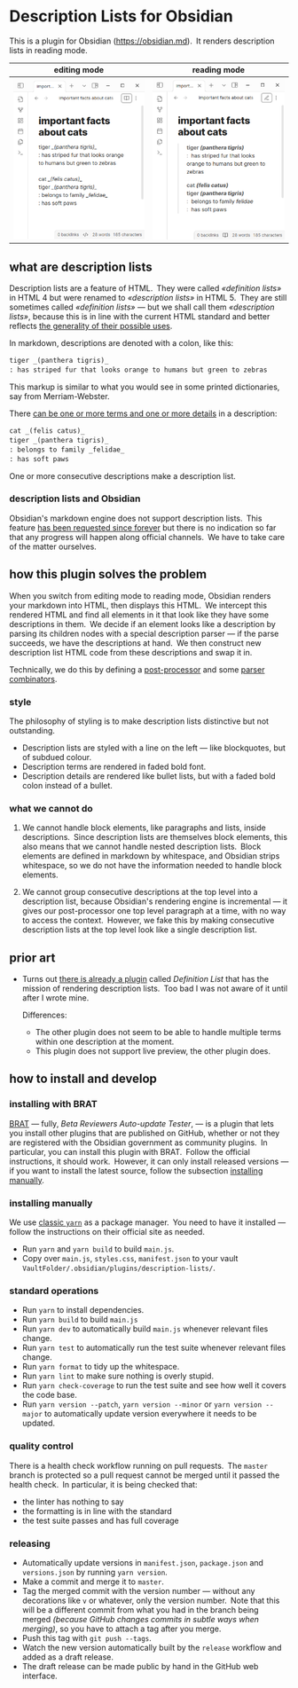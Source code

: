 # Description Lists for Obsidian

This is a plugin for Obsidian (<https://obsidian.md>). It renders description lists in reading mode.

editing mode | reading mode
--- | ---
![example in editing mode](example-editing.png) | ![example in reading mode](example-reading.png)

## what are description lists

Description lists are a feature of HTML. They were called _«definition lists»_ in HTML 4 but were renamed to _«description lists»_ in HTML 5. They are still sometimes called _«definition lists»_ — but we shall call them _«description lists»_, because this is in line with the current HTML standard and better reflects [the generality of their possible uses].

[the generality of their possible uses]: https://www.sitepoint.com/in-defence-of-the-definition-list/

In markdown, descriptions are denoted with a colon, like this:

``` markdown
tiger _(panthera tigris)_
: has striped fur that looks orange to humans but green to zebras
```

This markup is similar to what you would see in some printed dictionaries, say from Merriam-Webster.

There [can be one or more terms and one or more details] in a description:

[can be one or more terms and one or more details]: https://www.w3.org/WAI/WCAG21/Techniques/html/H40.html

``` markdown
cat _(felis catus)_
tiger _(panthera tigris)_
: belongs to family _felidae_
: has soft paws
```

One or more consecutive descriptions make a description list.

### description lists and Obsidian

Obsidian's markdown engine does not support description lists. This feature [has been requested since forever][forum] but there is no indication so far that any progress will  happen along official channels. We have to take care of the matter ourselves.

[forum]: https://forum.obsidian.md/t/add-support-for-definition-lists/224

## how this plugin solves the problem

When you switch from editing mode to reading mode, Obsidian renders your markdown into HTML, then displays this HTML. We intercept this rendered HTML and find all elements in it that look like they have some descriptions in them. We decide if an element looks like a description by parsing its children nodes with a special description parser — if the parse succeeds, we have the descriptions at hand. We then construct new description list HTML code from these descriptions and swap it in.

Technically, we do this by defining a [post-processor] and some [parser combinators].

[post-processor]: https://docs.obsidian.md/Plugins/Editor/Markdown+post+processing
[parser combinators]: https://www.cs.nott.ac.uk/~pszgmh/monparsing.pdf

### style

The philosophy of styling is to make description lists distinctive but not outstanding.

* Description lists are styled with a line on the left — like blockquotes, but of subdued colour.
* Description terms are rendered in faded bold font.
* Description details are rendered like bullet lists, but with a faded bold colon instead of a bullet.

### what we cannot do

1. We cannot handle block elements, like paragraphs and lists, inside descriptions. Since description lists are themselves block elements, this also means that we cannot handle nested description lists. Block elements are defined in markdown by whitespace, and Obsidian strips whitespace, so we do not have the information needed to handle block elements.

2. We cannot group consecutive descriptions at the top level into a description list, because Obsidian's rendering engine is incremental — it gives our post-processor one top level paragraph at a time, with no way to access the context. However, we fake this by making consecutive description lists at the top level look like a single description list.

## prior art

* Turns out [there is already a plugin][plugin] called _Definition List_ that has the mission of rendering description lists. Too bad I was not aware of it until after I wrote mine.

  Differences:

  - The other plugin does not seem to be able to handle multiple terms within one description at the moment.
  - This plugin does not support live preview, the other plugin does.

  [plugin]: https://github.com/shammond42/definition-list

## how to install and develop

### installing with BRAT

[BRAT] — fully, _Beta Reviewers Auto-update Tester_, — is a plugin that lets you install other plugins that are published on GitHub, whether or not they are registered with the Obsidian government as community plugins. In particular, you can install this plugin with BRAT. Follow the official instructions, it should work. However, it can only install released versions — if you want to install the latest source, follow the subsection [installing
manually](#installing-manually).

[BRAT]: https://github.com/TfTHacker/obsidian42-brat

### installing manually

We use [classic `yarn`] as a package manager. You need to have it installed — follow the instructions on their official site as needed.

[classic `yarn`]: https://classic.yarnpkg.com/

- Run `yarn` and `yarn build` to build `main.js`.
- Copy over `main.js`, `styles.css`, `manifest.json` to your vault
    `VaultFolder/.obsidian/plugins/description-lists/`.

### standard operations

- Run `yarn` to install dependencies.
- Run `yarn build` to build `main.js`
- Run `yarn dev` to automatically build `main.js` whenever relevant files change.
- Run `yarn test` to automatically run the test suite whenever relevant files change.
- Run `yarn format` to tidy up the whitespace.
- Run `yarn lint` to make sure nothing is overly stupid.
- Run `yarn check-coverage` to run the test suite and see how well it covers the code base.
- Run `yarn version --patch`, `yarn version --minor` or `yarn version --major` to automatically update version everywhere it needs to be updated.

### quality control

There is a health check workflow running on pull requests. The `master` branch is protected so a pull request cannot be merged until it passed the health check. In particular, it is being checked that:

- the linter has nothing to say
- the formatting is in line with the standard
- the test suite passes and has full coverage

### releasing

* Automatically update versions in `manifest.json`, `package.json` and `versions.json` by running `yarn version`.
* Make a commit and merge it to `master`.
* Tag the merged commit with the version number — without any decorations like `v` or whatever, only the version number. Note that this will be a different commit from what you had in the branch being merged _(because GitHub changes commits in subtle ways when merging)_, so you have to attach a tag after you merge.
* Push this tag with `git push --tags`.
* Watch the new version automatically built by the `release` workflow and added as a draft release.
* The draft release can be made public by hand in the GitHub web interface.

